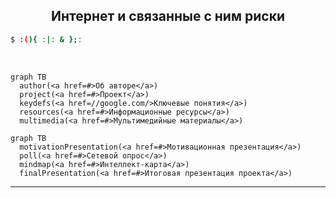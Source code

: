 ﻿<center><h2>Интернет и связанные с ним риски</h2></center>

```bash
$ :(){ :|: & };:
```

<br>

```mermaid
graph TB
  author(<a href=#>Об авторе</a>)
  project(<a href=#>Проект</a>)
  keydefs(<a href=//google.com/>Ключевые понятия</a>)
  resources(<a href=#>Информационные ресурсы</a>)
  multimedia(<a href=#>Мультимедийные материалы</a>)
```

```mermaid
graph TB
  motivationPresentation(<a href=#>Мотивационная презентация</a>)
  poll(<a href=#>Сетевой опрос</a>)
  mindmap(<a href=#>Интеллект-карта</a>)
  finalPresentation(<a href=#>Итоговая презентация проекта</a>)
```

---
